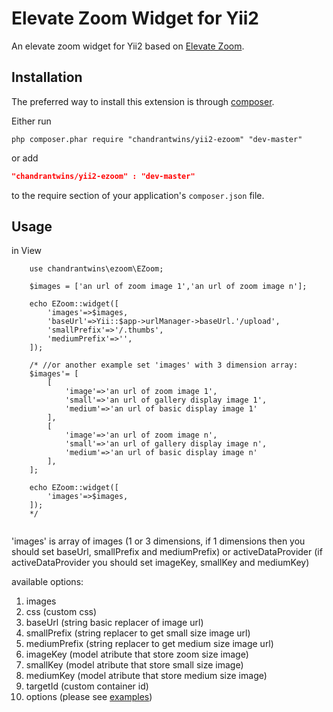 Elevate Zoom Widget for Yii2
========================
An elevate zoom widget for Yii2 based on [Elevate Zoom](http://www.elevateweb.co.uk/image-zoom).

Installation
------------
The preferred way to install this extension is through [composer](http://getcomposer.org/download/).

Either run

```
php composer.phar require "chandrantwins/yii2-ezoom" "dev-master"
```

or add

```json
"chandrantwins/yii2-ezoom" : "dev-master"
```
to the require section of your application's `composer.json` file.

Usage
-----

in View

```
	use chandrantwins\ezoom\EZoom;
 	
	$images = ['an url of zoom image 1','an url of zoom image n'];

	echo EZoom::widget([
 		'images'=>$images,
		'baseUrl'=>Yii::$app->urlManager->baseUrl.'/upload',
		'smallPrefix'=>'/.thumbs',
		'mediumPrefix'=>'',
	]);

	/* //or another example set 'images' with 3 dimension array:
	$images'= [
		[	
			'image'=>'an url of zoom image 1',
			'small'=>'an url of gallery display image 1',
			'medium'=>'an url of basic display image 1'
		],
		[	
			'image'=>'an url of zoom image n',
			'small'=>'an url of gallery display image n',
			'medium'=>'an url of basic display image n'
		],
	];

	echo EZoom::widget([
 		'images'=>$images,		
	]);
	*/


```

'images' is array of images (1 or 3 dimensions, if 1 dimensions then you should set baseUrl, smallPrefix and mediumPrefix) or activeDataProvider (if activeDataProvider you should set imageKey, smallKey and mediumKey)

available options:

1. images
2. css  		(custom css) 
3. baseUrl 	(string basic replacer of image url)
4. smallPrefix 	(string replacer to get small size image url)
5. mediumPrefix 	(string replacer to get medium size image url)
6. imageKey 	(model atribute that store zoom size image)
7. smallKey 	(model atribute that store small size image)
8. mediumKey 	(model atribute that store medium size image)
9. targetId	(custom container id) 
10. options (please see [examples](http://www.elevateweb.co.uk/image-zoom/examples))
